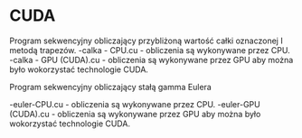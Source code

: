 # CUDA

Program sekwencyjny obliczający przybliżoną wartość całki oznaczonej I metodą trapezów.
-calka - CPU.cu - obliczenia są wykonywane przez CPU. 
-calka - GPU (CUDA).cu - obliczenia są wykonywane przez GPU aby można było wokorzystać technologie CUDA.

Program sekwencyjny obliczający stałą gamma Eulera 

-euler-CPU.cu - obliczenia są wykonywane przez CPU. 
-euler-GPU (CUDA).cu - obliczenia są wykonywane przez GPU aby można było wokorzystać technologie CUDA.
